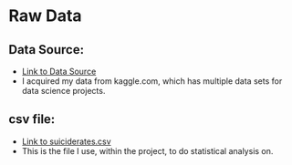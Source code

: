 # Raw Data
## Data Source:
- [Link to Data Source](https://www.kaggle.com/russellyates88/suicide-rates-overview-1985-to-2016)
- I acquired my data from kaggle.com, which has multiple data sets for data science projects.
## csv file:
- [Link to suiciderates.csv](suiciderates.csv)
- This is the file I use, within the project, to do statistical analysis on.

